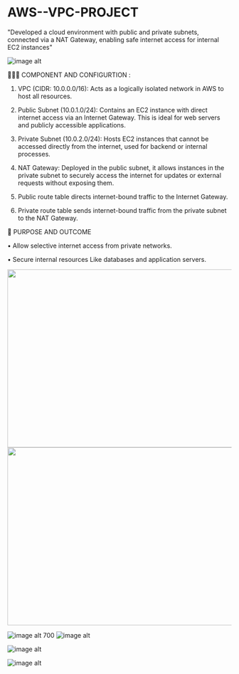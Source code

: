 # AWS--VPC-PROJECT

"Developed a cloud environment with public and private subnets, connected via a NAT Gateway, enabling safe internet access for internal EC2 instances" 

![image alt](https://github.com/gowtthamm/AWS--VPC-PROJECT/blob/c6e17508080f4e32fa4cc5fb3b910591ff4366fe/VPC_Architecture.jpg)

🧑🏻‍💻 COMPONENT AND CONFIGURTION :

01. VPC (CIDR: 10.0.0.0/16): Acts as a logically isolated network in AWS to host all resources.

02. Public Subnet (10.0.1.0/24): Contains an EC2 instance with direct internet access via an Internet Gateway. This is ideal for web servers and publicly accessible applications.

03. Private Subnet (10.0.2.0/24): Hosts EC2 instances that cannot be accessed directly from the internet, used for backend or internal processes.

04. NAT Gateway: Deployed in the public subnet, it allows instances in the private subnet to securely access the internet for updates or external requests without exposing them.

05. Public route table directs internet-bound traffic to the Internet Gateway.

06. Private route table sends internet-bound traffic from the private subnet to the NAT Gateway.

🚀 PURPOSE AND OUTCOME 

• Allow selective internet access from private networks.

• Secure internal resources Like databases and application servers.

<img src="https://github.com/gowtthamm/AWS--VPC-PROJECT/blob/e4e70af8e63191fdcec7ea5ba870f866af71c8cf/Subnet.png" width="800" height="400" />

<img src="https://github.com/gowtthamm/AWS--VPC-PROJECT/blob/e4e70af8e63191fdcec7ea5ba870f866af71c8cf/Subnet.png" width="800" height="400" />

![image alt](https://github.com/gowtthamm/AWS--VPC-PROJECT/blob/1f67c791fc27f7949d6bceb253e0c0a403c882e6/NAT.png)
700
![image alt](https://github.com/gowtthamm/AWS--VPC-PROJECT/blob/2029f7aad26316fdf1aa5f099ca870c6ae5cb7a9/Route%20Table.png)

![image alt](https://github.com/gowtthamm/AWS--VPC-PROJECT/blob/ac4af26a18ddd6b28869ef3d628f7996d7b1327d/Linux.png)

![image alt](https://github.com/gowtthamm/AWS--VPC-PROJECT/blob/fccb8accb078809b9dc647d01c94e6212e073ab3/OutPut.png)

